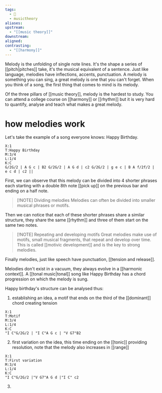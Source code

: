 ```yaml
---
tags:
  - 🌱
  - musictheory
aliases: 
upstream:
  - "[[music theory]]"
downstream: 
aligned: 
contrasting:
  - "[[harmony]]"
---
```

Melody is the unfolding of single note lines. It's the shape a series of [[pitch|pitches]] take, it's the musical equivalent of a sentence. Just like language, melodies have inflections, accents, punctuation. A melody is something you can sing, a great melody is one that you can't forget. When you think of a song, the first thing that comes to mind is its melody.  

Of the three pillars of [[music theory]], melody is the hardest to study. You can attend a college course on [[harmony]] or [[rhythm]] but it is very hard to quantify, analyse and teach what makes a great melody.

# how melodies work
Let's take the example of a song everyone knows: Happy Birthday. 

```music-abc
X:1
T:Happy Birthday
M:3/4
L:1/4
K:C
G/2G/2 | A G c | B2 G/2G/2 | A G d | c2 G/2G/2 | g e c | B A f/2f/2 | e c d | c2 ||
```

First, we can observe that this melody can be divided into 4 shorter phrases each starting with a double 8th note [[pick up]] on the previous bar and ending on a half note. 


> [!NOTE] Dividing melodies
> Melodies can often be divided into smaller musical phrases or motifs.

Then we can notice that each of these shorter phrases share a similar structure, they share the same [[rhythm]] and three of them start on the same two notes. 


> [!NOTE] Repeating and developing motifs
> Great melodies make use of motifs, small musical fragments, that repeat and develop over time. This is called [[motivic development]] and is the key to strong melodies.

Finally melodies, just like speech have punctuation, [[tension and release]]. 

Melodies don't exist in a vacuum, they always evolve in a [[harmonic context]]. A [[tonal music|tonal]] song like Happy Birthday has a chord progression on which the melody is sung. 

Happy birthday's structure can be analysed thus: 
1. establishing an idea, a motif that ends on the third of the [[dominant]] chord creating tension

```music-abc
X:1
T:Motif
M:3/4
L:1/4
K:C
"I C"G/2G/2 | "I C"A G c | "V G7"B2

```

2. first variation on the idea, this time ending on the [[tonic]] providing resolution, note that the melody also increases in [[range]]
```music-abc
X:1
T:First variation
M:3/4
L:1/4
K:C
"I C"G/2G/2 |"V G7"A G d |"I C" c2

```

3. 